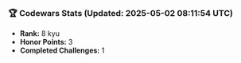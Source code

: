 ### 🏆 Codewars Stats (Updated: 2025-05-02 08:11:54 UTC)

- **Rank:** 8 kyu
- **Honor Points:** 3
- **Completed Challenges:** 1
